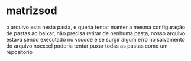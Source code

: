 # matrizsod
o arquivo esta nesta pasta, e queria tentar manter a mesma configuração de pastas ao baixar, não precisa retirar de nenhuma pasta, nosso arquivo estava sendo executado no vscode e se surgir algum erro no salvamento do arquivo noexcel poderia tentar puxar todas as pastas como um repositorio 
